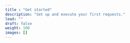 ```yaml
---
title : "Get started"
description: "Set up and execute your first requests."
lead: ""
draft: false
weight: 100
images: []
---
```

